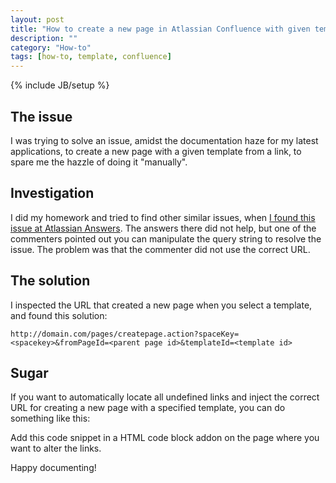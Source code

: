 ```yaml
---
layout: post
title: "How to create a new page in Atlassian Confluence with given template from a link"
description: ""
category: "How-to"
tags: [how-to, template, confluence]
---
```

{% include JB/setup %}
## The issue
I was trying to solve an issue, amidst the documentation haze for my latest applications, to create a new page with a given template from a link, to spare me the hazzle of doing it "manually".

## Investigation
I did my homework and tried to find other similar issues, when [I found this issue at Atlassian Answers](https://answers.atlassian.com/questions/80549/is-it-possible-to-link-to-a-not-already-created-undefined-page-in-confluence-from-an-external-site). The answers there did not help, but one of the commenters pointed out you can manipulate the query string to resolve the issue. The problem was that the commenter did not use the correct URL. 

## The solution

I inspected the URL that created a new page when you select a template, and found this solution:

    http://domain.com/pages/createpage.action?spaceKey=<spacekey>&fromPageId=<parent page id>&templateId=<template id>


## Sugar

If you want to automatically locate all undefined links and inject the correct URL for creating a new page with a specified template, you can do something like this:

<script src="https://gist.github.com/phun-ky/78fc3e243527b01bec59.js"></script>

Add this code snippet in a HTML code block addon on the page where you want to alter the links.


Happy documenting!